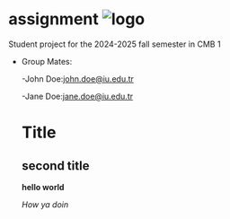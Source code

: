 # assignment ![logo](https://cdn.istanbul.edu.tr/FileHandler.ashx?f=RT1ayT3Bv0-0mo0RfJXTjA)

Student project for the 2024-2025 fall semester in CMB 1

- Group Mates:

  -John Doe:john.doe@iu.edu.tr
  
  -Jane Doe:jane.doe@iu.edu.tr

  # Title
  
  ## second title

  **hello world**
  
  *How ya doin*
  
  
